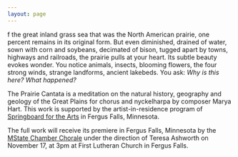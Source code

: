 ```yaml
---
layout: page
---
```

f the great inland grass sea that was the North American prairie, one percent remains in its original form. But even diminished, drained of water, sown with corn and soybeans, decimated of bison, tugged apart by towns, highways and railroads, the prairie pulls at your heart. Its subtle beauty evokes wonder. You notice animals, insects, blooming flowers, the four strong winds, strange landforms, ancient lakebeds. You ask: _Why is this here? What happened?_

The Prairie Cantata is a meditation on the natural history, geography and geology of the Great Plains for chorus and nyckelharpa by composer Marya Hart. This work is supported by the artist-in-residence program of [Springboard for the Arts](https://springboardforthearts.org) in Fergus Falls, Minnesota.

The full work will receive its premiere in Fergus Falls, Minnesota by the [MState Chamber Chorale](http://www.minnesota.edu) under the direction of Teresa Ashworth on November 17, at 3pm at First Lutheran Church in Fergus Falls.
